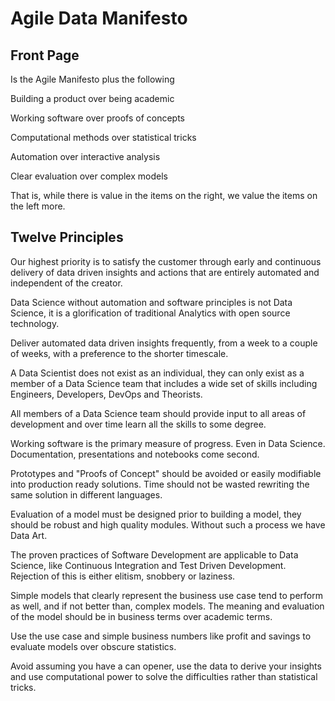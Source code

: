 # Agile Data Manifesto

## Front Page

Is the Agile Manifesto plus the following

Building a product over being academic

Working software over proofs of concepts

Computational methods over statistical tricks

Automation over interactive analysis

Clear evaluation over complex models

That is, while there is value in the items on
the right, we value the items on the left more.

## Twelve Principles



Our highest priority is to satisfy the customer
through early and continuous delivery of data driven
insights and actions that are entirely automated and
independent of the creator.

Data Science without automation and software principles is
not Data Science, it is a glorification of traditional Analytics with
open source technology.

Deliver automated data driven insights frequently, from a
week to a couple of weeks, with a 
preference to the shorter timescale.

A Data Scientist does not exist as an individual, they can only
exist as a member of a Data Science team that includes a wide set
of skills including Engineers, Developers, DevOps and Theorists.

All members of a Data Science team should
provide input to all areas of development and over
time learn all the skills to some degree.

Working software is the primary measure of progress.
Even in Data Science. Documentation, presentations and notebooks
come second.

Prototypes and "Proofs of Concept" should be avoided or
easily modifiable into production ready solutions.  Time should
not be wasted rewriting the same solution in different languages.

Evaluation of a model must be designed prior to building a model, they should be robust and high quality modules.  Without such a process we have Data Art.

The proven practices of Software Development are
applicable to Data Science, like Continuous Integration and
Test Driven Development. Rejection of this is either elitism, snobbery or laziness.

Simple models that clearly represent the business use case tend
to perform as well, and if not better than, complex models. The meaning and evaluation of the model should be in business terms over academic terms.

Use the use case and simple business numbers like profit and savings to evaluate models
over obscure statistics.

Avoid assuming you have a can opener, use the data to derive your insights
and use computational power to solve the difficulties rather than statistical tricks.


